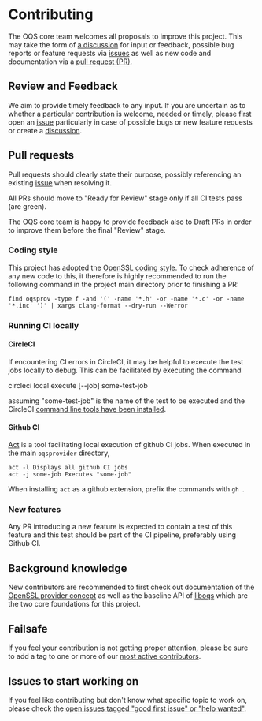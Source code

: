 # Contributing

The OQS core team welcomes all proposals to improve this project. This may take 
the form of [a discussion](https://github.com/open-quantum-safe/oqs-provider/discussions)
for input or feedback, possible bug reports or feature requests via [issues](https://github.com/open-quantum-safe/oqs-provider/issues)
as well as new code and documentation via a [pull request (PR)](https://github.com/open-quantum-safe/oqs-provider/pulls).

## Review and Feedback

We aim to provide timely feedback to any input. If you are uncertain as to whether
a particular contribution is welcome, needed or timely, please first open an [issue](https://github.com/open-quantum-safe/oqs-provider/issues)
particularly in case of possible bugs or new feature requests or create a
[discussion](https://github.com/open-quantum-safe/oqs-provider/discussions).

## Pull requests

Pull requests should clearly state their purpose, possibly referencing an existing
[issue](https://github.com/open-quantum-safe/oqs-provider/issues) when resolving it.

All PRs should move to "Ready for Review" stage only if all CI tests pass (are green).

The OQS core team is happy to provide feedback also to Draft PRs in order to improve
them before the final "Review" stage.

### Coding style

This project has adopted the [OpenSSL coding style](https://www.openssl.org/policies/technical/coding-style.html).
To check adherence of any new code to this, it therefore is highly recommended to
run the following command in the project main directory prior to finishing a PR:

    find oqsprov -type f -and '(' -name '*.h' -or -name '*.c' -or -name '*.inc' ')' | xargs clang-format --dry-run --Werror

### Running CI locally

#### CircleCI

If encountering CI errors in CircleCI, it may be helpful to execute the test jobs
locally to debug. This can be facilitated by executing the command

   circleci local execute [--job] some-test-job

assuming "some-test-job" is the name of the test to be executed and the CircleCI
[command line tools have been installed](https://circleci.com/docs/local-cli).

#### Github CI

[Act](https://github.com/nektos/act) is a tool facilitating local execution of
github CI jobs. When executed in the main `oqsprovider` directory, 

    act -l Displays all github CI jobs
    act -j some-job Executes "some-job"

When installing `act` as a github extension, prefix the commands with `gh `.

### New features

Any PR introducing a new feature is expected to contain a test of this feature
and this test should be part of the CI pipeline, preferably using Github CI.

## Background knowledge

New contributors are recommended to first check out documentation of the 
[OpenSSL provider concept](https://www.openssl.org/docs/man3.0/man7/provider.html)
as well as the baseline API of [liboqs](https://github.com/open-quantum-safe/liboqs)
which are the two core foundations for this project.

## Failsafe

If you feel your contribution is not getting proper attention, please be sure to
add a tag to one or more of our [most active contributors](https://github.com/open-quantum-safe/oqs-provider/graphs/contributors).

## Issues to start working on

If you feel like contributing but don't know what specific topic to work on,
please check the [open issues tagged "good first issue" or "help wanted"](https://github.com/open-quantum-safe/oqs-provider/issues).



